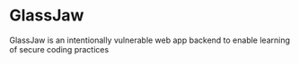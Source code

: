 # GlassJaw
GlassJaw is an intentionally vulnerable web app backend to enable learning of secure coding practices
